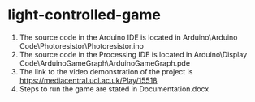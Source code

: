 # light-controlled-game

1. The source code in the Arduino IDE is located in Arduino\Arduino Code\Photoresistor\Photoresistor.ino  
2. The source code in the Processing IDE is located in Arduino\Display Code\ArduinoGameGraph\ArduinoGameGraph.pde  
3. The link to the video demonstration of the project is https://mediacentral.ucl.ac.uk/Play/15518 
4. Steps to run the game are stated in Documentation.docx
